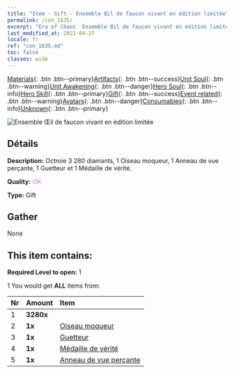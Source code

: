 ```yaml
---
title: "Item - Gift - Ensemble Œil de faucon vivant en édition limitée"
permalink: /con_1635/
excerpt: "Era of Chaos  Ensemble Œil de faucon vivant en édition limitée"
last_modified_at: 2021-04-27
locale: fr
ref: "con_1635.md"
toc: false
classes: wide
---
```

 [Materials](/ItemsFR/){: .btn .btn--primary}[Artifacts](/ItemsFR/Artifacts/){: .btn .btn--success}[Unit Soul](/ItemsFR/UnitSoul/){: .btn .btn--warning}[Unit Awakening](/ItemsFR/UnitAwakening/){: .btn .btn--danger}[Hero Soul](/ItemsFR/HeroSoul/){: .btn .btn--info}[Hero Skill](/ItemsFR/HeroSkill/){: .btn .btn--primary}[Gift](/ItemsFR/Gift/){: .btn .btn--success}[Event related](/ItemsFR/Events/){: .btn .btn--warning}[Avatars](/ItemsFR/Avatars/){: .btn .btn--danger}[Consumables](/ItemsFR/Consumables/){: .btn .btn--info}[Unknown](/ItemsFR/Unknown/){: .btn .btn--primary}

 ![Ensemble Œil de faucon vivant en édition limitée](/images/t/i_907251.png)

## Détails
 **Description:** Octroie 3 280 diamants, 1 Oiseau moqueur, 1 Anneau de vue perçante, 1 Guetteur et 1 Médaille de vérité.

 **Quality:** <span style="color: #DA70D6">OK</span>

 **Type:** Gift

## Gather

  None

## This item contains:

 **Required Level to open:** 1

 1 You would get **ALL** items  from:

  | Nr | Amount |     Item    |
  |:---|:-------|:------------|
  | 1 |  **3280x** | <i class="fas fa-gem"/> |  | 
  | 2 |  **1x** | [Oiseau moqueur](/ItemsFR/art_132/) |  | 
  | 3 |  **1x** | [Guetteur](/ItemsFR/art_133/) |  | 
  | 4 |  **1x** | [Médaille de vérité](/ItemsFR/art_134/) |  | 
  | 5 |  **1x** | [Anneau de vue perçante](/ItemsFR/art_135/) |  | 
